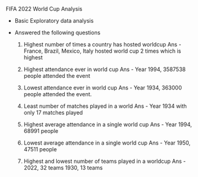 
FIFA 2022 World Cup Analysis

* Basic Exploratory data analysis
* Answered the following questions

   1. Highest number of times a country has hosted worldcup
   Ans -  France, Brazil, Mexico, Italy hosted world cup 2 times which is highest
   
   2. Highest attendance ever in world cup
   Ans - Year 1994, 3587538 people attended the event
   
   3. Lowest attendance ever in world cup
   Ans - Year 1934, 363000 people attended the event.
   
   4. Least number of matches played in a world
   Ans - Year 1934 with only 17 matches played
   
   5. Highest average attendance in a single world cup
   Ans - Year 1994, 68991 people
   
   6. Lowest average attendance in a single world cup
   Ans - Year 1950, 47511 people
   
   7. Highest and lowest number of teams played in a worldcup
   Ans - 2022, 32 teams 
         1930, 13 teams
